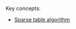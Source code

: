 Key concepts:
- [Sparse table algorithm](https://chat.openai.com/?prompt=What%20is%20a%20sparse%20table%20algorithm?)
